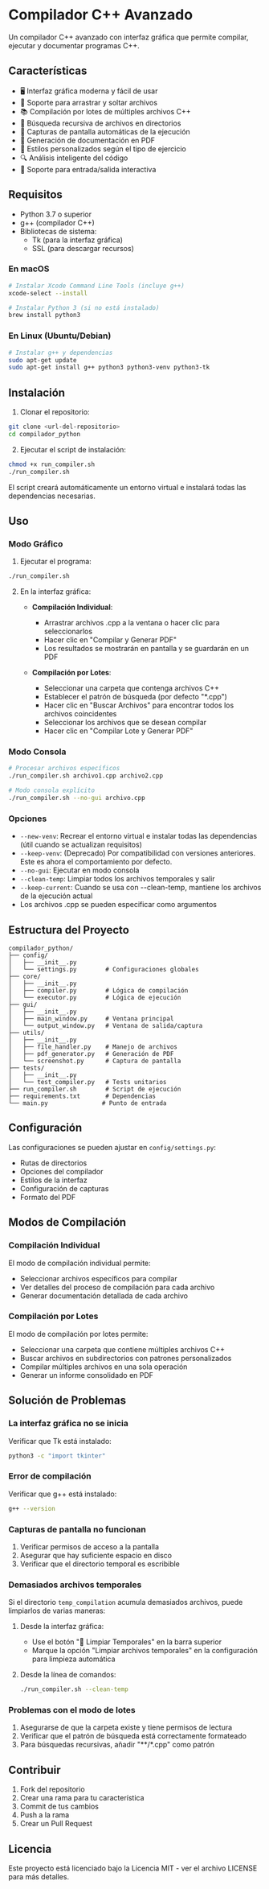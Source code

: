 # Compilador C++ Avanzado

Un compilador C++ avanzado con interfaz gráfica que permite compilar, ejecutar y documentar programas C++.

## Características

- 🖥️ Interfaz gráfica moderna y fácil de usar
- 📄 Soporte para arrastrar y soltar archivos
- 📚 Compilación por lotes de múltiples archivos C++
- 📁 Búsqueda recursiva de archivos en directorios
- 📸 Capturas de pantalla automáticas de la ejecución
- 📝 Generación de documentación en PDF
- 🎨 Estilos personalizados según el tipo de ejercicio
- 🔍 Análisis inteligente del código
- 🚀 Soporte para entrada/salida interactiva

## Requisitos

- Python 3.7 o superior
- g++ (compilador C++)
- Bibliotecas de sistema:
  - Tk (para la interfaz gráfica)
  - SSL (para descargar recursos)

### En macOS

```bash
# Instalar Xcode Command Line Tools (incluye g++)
xcode-select --install

# Instalar Python 3 (si no está instalado)
brew install python3
```

### En Linux (Ubuntu/Debian)

```bash
# Instalar g++ y dependencias
sudo apt-get update
sudo apt-get install g++ python3 python3-venv python3-tk
```

## Instalación

1. Clonar el repositorio:
```bash
git clone <url-del-repositorio>
cd compilador_python
```

2. Ejecutar el script de instalación:
```bash
chmod +x run_compiler.sh
./run_compiler.sh
```

El script creará automáticamente un entorno virtual e instalará todas las dependencias necesarias.

## Uso

### Modo Gráfico

1. Ejecutar el programa:
```bash
./run_compiler.sh
```

2. En la interfaz gráfica:
   - **Compilación Individual**:
     - Arrastrar archivos .cpp a la ventana o hacer clic para seleccionarlos
     - Hacer clic en "Compilar y Generar PDF"
     - Los resultados se mostrarán en pantalla y se guardarán en un PDF
   
   - **Compilación por Lotes**:
     - Seleccionar una carpeta que contenga archivos C++
     - Establecer el patrón de búsqueda (por defecto "*.cpp")
     - Hacer clic en "Buscar Archivos" para encontrar todos los archivos coincidentes
     - Seleccionar los archivos que se desean compilar
     - Hacer clic en "Compilar Lote y Generar PDF"

### Modo Consola

```bash
# Procesar archivos específicos
./run_compiler.sh archivo1.cpp archivo2.cpp

# Modo consola explícito
./run_compiler.sh --no-gui archivo.cpp
```

### Opciones

- `--new-venv`: Recrear el entorno virtual e instalar todas las dependencias (útil cuando se actualizan requisitos)
- `--keep-venv`: (Deprecado) Por compatibilidad con versiones anteriores. Este es ahora el comportamiento por defecto.
- `--no-gui`: Ejecutar en modo consola
- `--clean-temp`: Limpiar todos los archivos temporales y salir
- `--keep-current`: Cuando se usa con --clean-temp, mantiene los archivos de la ejecución actual
- Los archivos .cpp se pueden especificar como argumentos

## Estructura del Proyecto

```
compilador_python/
├── config/
│   ├── __init__.py
│   └── settings.py        # Configuraciones globales
├── core/
│   ├── __init__.py
│   ├── compiler.py        # Lógica de compilación
│   └── executor.py        # Lógica de ejecución
├── gui/
│   ├── __init__.py
│   ├── main_window.py     # Ventana principal
│   └── output_window.py   # Ventana de salida/captura
├── utils/
│   ├── __init__.py
│   ├── file_handler.py    # Manejo de archivos
│   ├── pdf_generator.py   # Generación de PDF
│   └── screenshot.py      # Captura de pantalla
├── tests/
│   ├── __init__.py
│   └── test_compiler.py   # Tests unitarios
├── run_compiler.sh        # Script de ejecución
├── requirements.txt       # Dependencias
└── main.py               # Punto de entrada
```

## Configuración

Las configuraciones se pueden ajustar en `config/settings.py`:

- Rutas de directorios
- Opciones del compilador
- Estilos de la interfaz
- Configuración de capturas
- Formato del PDF

## Modos de Compilación

### Compilación Individual

El modo de compilación individual permite:
- Seleccionar archivos específicos para compilar
- Ver detalles del proceso de compilación para cada archivo
- Generar documentación detallada de cada archivo

### Compilación por Lotes

El modo de compilación por lotes permite:
- Seleccionar una carpeta que contiene múltiples archivos C++
- Buscar archivos en subdirectorios con patrones personalizados
- Compilar múltiples archivos en una sola operación
- Generar un informe consolidado en PDF

## Solución de Problemas

### La interfaz gráfica no se inicia

Verificar que Tk está instalado:
```bash
python3 -c "import tkinter"
```

### Error de compilación

Verificar que g++ está instalado:
```bash
g++ --version
```

### Capturas de pantalla no funcionan

1. Verificar permisos de acceso a la pantalla
2. Asegurar que hay suficiente espacio en disco
3. Verificar que el directorio temporal es escribible

### Demasiados archivos temporales

Si el directorio `temp_compilation` acumula demasiados archivos, puede limpiarlos de varias maneras:

1. Desde la interfaz gráfica: 
   - Use el botón "🧹 Limpiar Temporales" en la barra superior
   - Marque la opción "Limpiar archivos temporales" en la configuración para limpieza automática

2. Desde la línea de comandos:
   ```bash
   ./run_compiler.sh --clean-temp
   ```

### Problemas con el modo de lotes

1. Asegurarse de que la carpeta existe y tiene permisos de lectura
2. Verificar que el patrón de búsqueda está correctamente formateado
3. Para búsquedas recursivas, añadir "**/*.cpp" como patrón

## Contribuir

1. Fork del repositorio
2. Crear una rama para tu característica
3. Commit de tus cambios
4. Push a la rama
5. Crear un Pull Request

## Licencia

Este proyecto está licenciado bajo la Licencia MIT - ver el archivo LICENSE para más detalles.
